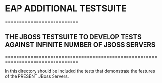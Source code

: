 # EAP ADDITIONAL TESTSUITE
==========================
## THE JBOSS TESTSUITE TO DEVELOP TESTS AGAINST INFINITE NUMBER OF JBOSS SERVERS
================================================================================

In this directory should be included the tests that demonstrate the features of the PRESENT JBoss Servers.
